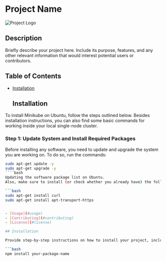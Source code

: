 # Project Name

![Project Logo](logo.png)

## Description

Briefly describe your project here. Include its purpose, features, and any other relevant information that would interest potential users or contributors.

## Table of Contents

- [Installation](#installation)
  ## Installation

To install Minikube on Ubuntu, follow the steps outlined below. Besides installation instructions, you can also find some basic commands for working inside your local single-node cluster.

### Step 1: Update System and Install Required Packages

Before installing any software, you need to update and upgrade the system you are working on. To do so, run the commands:

```bash
sudo apt-get update -y
sudo apt-get upgrade -y
´´´´bash
Updating the software package list on Ubuntu.
Also, make sure to install (or check whether you already have) the following required packages:

```bash
sudo apt-get install curl
sudo apt-get install apt-transport-https


- [Usage](#usage)
- [Contributing](#contributing)
- [License](#license)

## Installation

Provide step-by-step instructions on how to install your project, including any dependencies that need to be installed beforehand.

```bash
npm install your-package-name

